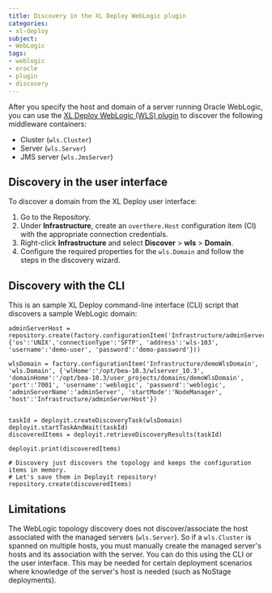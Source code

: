 ```yaml
---
title: Discovery in the XL Deploy WebLogic plugin
categories:
- xl-deploy
subject:
- WebLogic
tags:
- weblogic
- oracle
- plugin
- discovery
---
```


After you specify the host and domain of a server running Oracle WebLogic, you can use the [XL Deploy WebLogic (WLS) plugin](/xl-deploy/concept/weblogic-plugin.html) to discover the following middleware containers:

* Cluster (`wls.Cluster`)
* Server (`wls.Server`)
* JMS server (`wls.JmsServer`)

## Discovery in the user interface

To discover a domain from the XL Deploy user interface:

1. Go to the Repository.
1. Under **Infrastructure**, create an `overthere.Host` configuration item (CI) with the appropriate connection credentials.
1. Right-click **Infrastructure** and select **Discover** > **wls** > **Domain**.
1. Configure the required properties for the `wls.Domain` and follow the steps in the discovery wizard.

## Discovery with the CLI

This is an sample XL Deploy command-line interface (CLI) script that discovers a sample WebLogic domain:

	adminServerHost = repository.create(factory.configurationItem('Infrastructure/adminServerHost','overthere.SshHost', {'os':'UNIX','connectionType':'SFTP', 'address':'wls-103', 'username':'demo-user', 'password':'demo-password'}))

	wlsDomain = factory.configurationItem('Infrastructure/demoWlsDomain', 'wls.Domain', {'wlHome':'/opt/bea-10.3/wlserver_10.3', 'domainHome':'/opt/bea-10.3/user_projects/domains/demoWlsDomain', 'port':'7001', 'username':'weblogic', 'password':'weblogic', 'adminServerName':'adminServer', 'startMode':'NodeManager', 'host':'Infrastructure/adminServerHost'})


    taskId = deployit.createDiscoveryTask(wlsDomain)
    deployit.startTaskAndWait(taskId)
    discoveredItems = deployit.retrieveDiscoveryResults(taskId)

	deployit.print(discoveredItems)

	# Discovery just discovers the topology and keeps the configuration items in memory.
	# Let's save them in Deployit repository!
	repository.create(discoveredItems)

## Limitations

The WebLogic topology discovery does not discover/associate the host associated with the managed servers (`wls.Server`). So if a `wls.Cluster` is spanned on multiple hosts, you must manually create the managed server's hosts and its association with the server. You can do this using the CLI or the user interface. This may be needed for certain deployment scenarios where knowledge of the server's host is needed (such as NoStage deployments).
